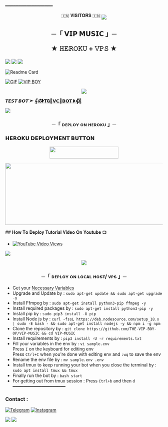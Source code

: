 ━━━━━━━━━━━━━━━━━━
<p align="center">
🇮🇳 𝐕𝐈𝐒𝐈𝐓𝐎𝐑𝐒 🇮🇳

<!--
**THE-VIP-BOY-OP/THE-VIP-BOY-OP** is a ✨ _special_ ✨ repository because its `README.md` (this file) appears on your GitHub profile.


<p align="center">
    <b>ᴠɪsɪᴛᴏʀs</b><br>
 -->    <img align="middle" src="https://profile-counter.glitch.me/THE-VIP-BOY-OP/count.svg" />
</p>




<h2 align="center">
    ─「 𝗩𝗜𝗣 𝗠𝗨𝗦𝗜𝗖 」─

★ 𝙷𝙴𝚁𝙾𝙺𝚄 + 𝚅𝙿𝚂 ★
</h2>
<img src="https://readme-typing-svg.herokuapp.com?color=FF0000&width=420&lines=♦𝙳𝙴𝙿𝙻𝙾𝚈+𝙾𝙽+𝙷𝙴𝚁𝙾𝙺𝚄♦;♨️+𝙽𝙾+𝙷𝙴𝚁𝙾𝙺𝚄+𝙱𝙰𝙽+𝙸𝚂𝚂𝚄𝙴+𝙰𝙻𝚂𝙾+𝚅𝙿𝚂+𝙳𝙴𝙿𝙻𝙾𝚈+📍+𝙿𝚁𝙴𝚂𝙴𝙽𝚃;🎭+𝙿𝙾𝚆𝙴𝚁𝙳+𝙱𝚈+𝐓𝐇𝐄+𝐕𝐈𝐏+𝐁𝐎𝐘+🎭">


<img src="https://user-images.githubusercontent.com/73097560/115834477-dbab4500-a447-11eb-908a-139a6edaec5c.gif"> 
<img src="https://user-images.githubusercontent.com/73097560/115834477-dbab4500-a447-11eb-908a-139a6edaec5c.gif">

![Readme Card](https://github-readme-stats.vercel.app/api/pin/?username=THE-VIP-BOY-OP&repo=VIP-MUSIC&theme=flag-india)

[![GIF](https://github.com/THE-VIP-BOY-OP/VIP-MUSIC/blob/main/THE-VIP-BOY-OP.gif)](https://github.com/THE-VIP-BOY-OP)
   [![VIP BOY](https://github-stats-alpha.vercel.app/api?username=THE-VIP-BOY-OP "THE_VIP_BOY")](https://github-stats-alpha.vercel.app/api?username=THE-VIP-BOY-OP "THE_VIP_BOY")


<p align="center">
  <img src="https://te.legra.ph/file/7b51adb8645bb87510996.jpg">
</p>

**𝙏𝙀𝙎𝙏 𝘽𝙊𝙏 ➣ [𝄟ॐ❥𝗧𝗚🍷𝗩𝗖🌷𝗕𝗢𝗧❥𝄟⃟🥀](https://t.me/TG_VC_BOT)**



<img src="https://readme-typing-svg.herokuapp.com?color=FF0000&width=420&lines=⚠️𝗙𝗢𝗥𝗞+𝗧𝗛𝗜𝗦+𝗥𝗘𝗣𝗢+𝗙𝗜𝗥𝗦𝗧𝗟𝗬⚠️">


<h3 align="center">
    ─「 ᴅᴇᴩʟᴏʏ ᴏɴ ʜᴇʀᴏᴋᴜ 」─

<h3> 𝗛𝗘𝗥𝗢𝗞𝗨 𝗗𝗘𝗣𝗟𝗢𝗬𝗠𝗘𝗡𝗧 𝗕𝗨𝗧𝗧𝗢𝗡 </h3>
</h3>

<p align="center"><a href="https://dashboard.heroku.com/new?template=https://github.com/THE-VIP-BOY-OP/VIP-MUSIC"> <img src="https://img.shields.io/badge/Deploy%20On%20Heroku-bringle?style=for-the-badge&logo=heroku" width="220" height="38.45"/></a></p>
<p align="center"><a href="https://dashboard.heroku.com/new?template=https://github.com/THE-VIP-BOY-OP/VIP-MUSIC"> <img src="https://graph.org/file/7758e15f135e166b8637d.jpg" width="520" height="198.45"/></a></p>
## 𝐇𝐨𝐰 𝐓𝐨 𝐃𝐞𝐩𝐥𝐨𝐲 𝐓𝐮𝐭𝐨𝐫𝐢𝐚𝐥 𝐕𝐢𝐝𝐞𝐨 𝐎𝐧 𝐘𝐨𝐮𝐭𝐮𝐛𝐞 📺

- [![YouTube Video Views](https://img.shields.io/youtube/views/U8T5W3J1FNo?label=Tutorial+•+Heroku+•&style=social)](https://youtu.be/U8T5W3J1FNo)

<img src="https://readme-typing-svg.herokuapp.com?color=FF0000&width=420&lines=⚠️𝐈𝐟+𝐀𝐧𝐲+𝐄𝐫𝐫𝐨𝐫+𝐓𝐡𝐞𝐧+𝐒𝐞𝐧𝐝+𝐄𝐫𝐫𝐨𝐫+𝐈𝐧+𝐕𝐢𝐩+𝐃𝐦+...">
<p align="center">
<a href="https://telegram.me/THE_VIP_BOY"><img src="https://img.shields.io/badge/-☆𝐃𝐌 𝐓𝐎 𝐕𝐈𝐏 𝐁𝐎𝐘%20☆-blue.svg?style=for-the-badge&logo=Telegram"></a>
</p>
<h3 align="center">
    ─「 ᴅᴇᴩʟᴏʏ ᴏɴ ʟᴏᴄᴀʟ ʜᴏsᴛ/ ᴠᴘs 」─
</h3>

- Get your [Necessary Variables](https://github.com/THE-VIP-BOY-OP/VIP-MUSIC/blob/master/sample.env)
- Upgrade and Update by :
`sudo apt-get update && sudo apt-get upgrade -y`
- Install Ffmpeg by :
`sudo apt-get install python3-pip ffmpeg -y`
- Install required packages by :
`sudo apt-get install python3-pip -y`
- Install pip by :
`sudo pip3 install -U pip`
- Install Node js by :
`curl -fssL https://deb.nodesource.com/setup_18.x | sudo -E bash - && sudo apt-get install nodejs -y && npm i -g npm`
- Clone the repository by :
`git clone https://github.com/THE-VIP-BOY-OP/VIP-MUSIC && cd VIP-MUSIC`
- Install requirements by :
`pip3 install -U -r requirements.txt`
- Fill your variables in the env by :
`vi sample.env`<br>
Press `I` on the keyboard for editing env<br>
Press `Ctrl+C` when you're done with editing env and `:wq` to save the env<br>
- Rename the env file by :
`mv sample.env .env`
- Install tmux to keep running your bot when you close the terminal by :
`sudo apt install tmux && tmux`
- Finally run the bot by :
`bash start`
- For getting out from tmux session : Press `Ctrl+b` and then `d`<br>
━━━━━━━━━━━━━━━━━━━━
### Contact :
<a href="https://t.me/THE_VIP_BOY_OP"><img title="Telegram" src="https://img.shields.io/badge/Telegram-%23000000.svg?&style=for-the-badge&logo=telegram&logoColor=61DAFB"></a>
<a href="https://instagram.com/the.vip.boy"><img title="Instagram" src="https://img.shields.io/badge/instagram-%23E4405F.svg?&style=for-the-badge&logo=instagram&logoColor=white"></a>

<img src="https://user-images.githubusercontent.com/73097560/115834477-dbab4500-a447-11eb-908a-139a6edaec5c.gif">
<img src="https://user-images.githubusercontent.com/73097560/115834477-dbab4500-a447-11eb-908a-139a6edaec5c.gif">

